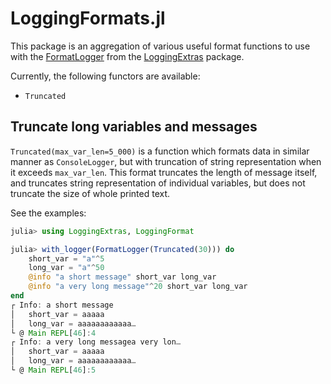 # LoggingFormats.jl

This package is an aggregation of various useful format functions to use with the
[FormatLogger](https://github.com/JuliaLogging/LoggingExtras.jl#formatlogger-sink) from the
[LoggingExtras](https://github.com/JuliaLogging/LoggingExtras.jl) package.

Currently, the following functors are available:
- `Truncated`

## Truncate long variables and messages

`Truncated(max_var_len=5_000)` is a function which formats data in similar manner as `ConsoleLogger`, 
but with truncation of string representation when it exceeds `max_var_len`.
This format truncates the length of message itself, and truncates string representation of 
individual variables, but does not truncate the size of whole printed text.

See the examples:

```julia
julia> using LoggingExtras, LoggingFormat

julia> with_logger(FormatLogger(Truncated(30))) do
    short_var = "a"^5
    long_var = "a"^50
    @info "a short message" short_var long_var
    @info "a very long message"^20 short_var long_var
end
┌ Info: a short message
│   short_var = aaaaa
│   long_var = aaaaaaaaaaaa…
└ @ Main REPL[46]:4
┌ Info: a very long messagea very lon…
│   short_var = aaaaa
│   long_var = aaaaaaaaaaaa…
└ @ Main REPL[46]:5
```
